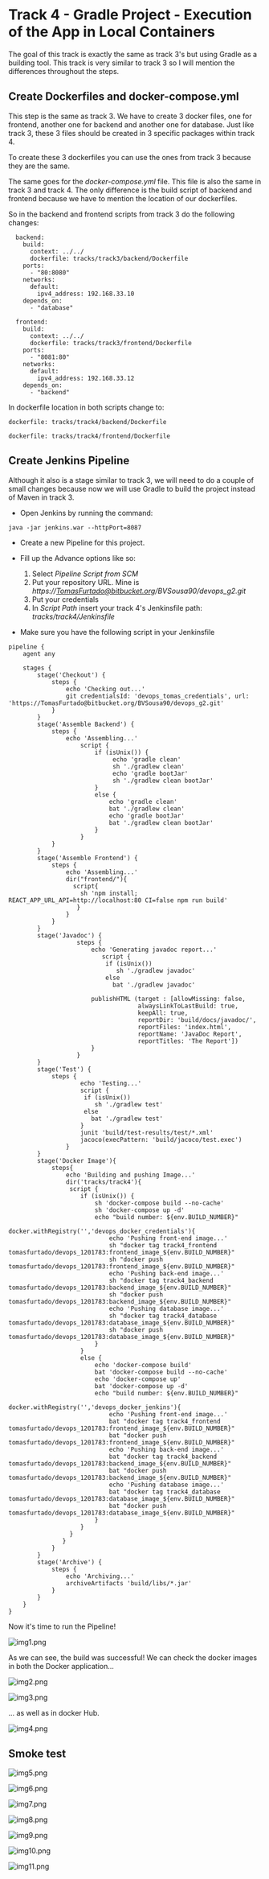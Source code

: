 # Track 4 - Gradle Project - Execution of the App in Local Containers

The goal of this track is exactly the same as track 3's but using Gradle as a building tool. This track is very similar to track 3 so I will mention the differences throughout the steps.

## Create Dockerfiles and docker-compose.yml

This step is the same as track 3. We have to create 3 docker files, one for frontend, another one for backend and another one for database. Just like track 3, these 3 files should be created in 3 specific packages within track 4.
 
To create these 3 dockerfiles you can use the ones from track 3 because they are the same. 

The same goes for the _docker-compose.yml_ file. This file is also the same in track 3 and track 4. The only difference is the build script of backend and frontend because we have to mention the location of our dockerfiles.

So in the backend and frontend scripts from track 3 do the following changes: 

````
  backend:
    build:
      context: ../../
      dockerfile: tracks/track3/backend/Dockerfile
    ports:
      - "80:8080"
    networks:
      default:
        ipv4_address: 192.168.33.10
    depends_on:
      - "database"

````
````
  frontend:
    build:
      context: ../../
      dockerfile: tracks/track3/frontend/Dockerfile
    ports:
      - "8081:80"
    networks:
      default:
        ipv4_address: 192.168.33.12
    depends_on:
      - "backend"
````
In dockerfile location in both scripts change to:

````
dockerfile: tracks/track4/backend/Dockerfile
````
````
dockerfile: tracks/track4/frontend/Dockerfile
````

## Create Jenkins Pipeline

Although it also is a stage similar to track 3, we will need to do a couple of small changes because now we will use Gradle to build the project instead of Maven in track 3.

- Open Jenkins by running the command:

````
java -jar jenkins.war --httpPort=8087
````

- Create a new Pipeline for this project.

- Fill up the Advance options like so:

    1. Select _Pipeline Script from SCM_
    2. Put your repository URL. Mine is _https://TomasFurtado@bitbucket.org/BVSousa90/devops_g2.git_
    3. Put your credentials
    4. In _Script Path_ insert your track 4's Jenkinsfile path: _tracks/track4/Jenkinsfile_


- Make sure you have the following script in your Jenkinsfile

```
pipeline {
    agent any

    stages {
        stage('Checkout') {
            steps {
                echo 'Checking out...'
                git credentialsId: 'devops_tomas_credentials', url: 'https://TomasFurtado@bitbucket.org/BVSousa90/devops_g2.git'
            }
        }
        stage('Assemble Backend') {
            steps {
                echo 'Assembling...'
                    script {
                        if (isUnix()) {
                             echo 'gradle clean'
                             sh './gradlew clean'
                             echo 'gradle bootJar'
                             sh './gradlew clean bootJar'
                        }
                        else {
                            echo 'gradle clean'
                            bat './gradlew clean'
                            echo 'gradle bootJar'
                            bat './gradlew clean bootJar'
                        }
                    }
            }
        }
        stage('Assemble Frontend') {
            steps {
                echo 'Assembling...'
                dir("frontend/"){
                  script{
                    sh 'npm install; REACT_APP_URL_API=http://localhost:80 CI=false npm run build'
                   }
                }
            }
        }
        stage('Javadoc') {
                   steps {
                       echo 'Generating javadoc report...'
                          script {
                           if (isUnix())
                              sh './gradlew javadoc'
                           else
                             bat './gradlew javadoc'

                       publishHTML (target : [allowMissing: false,
                                    alwaysLinkToLastBuild: true,
                                    keepAll: true,
                                    reportDir: 'build/docs/javadoc/',
                                    reportFiles: 'index.html',
                                    reportName: 'JavaDoc Report',
                                    reportTitles: 'The Report'])
                       }
                   }
        }
        stage('Test') {
            steps {
                    echo 'Testing...'
                    script {
                     if (isUnix())
                        sh './gradlew test'
                     else
                       bat './gradlew test'
                    }
                    junit 'build/test-results/test/*.xml'
                    jacoco(execPattern: 'build/jacoco/test.exec')
                }
        }
        stage('Docker Image'){
            steps{
                echo 'Building and pushing Image...'
                dir('tracks/track4'){
                 script {
                    if (isUnix()) {
                        sh 'docker-compose build --no-cache'
                        sh 'docker-compose up -d'
                        echo "build number: ${env.BUILD_NUMBER}"
                        docker.withRegistry('','devops_docker_credentials'){
                            echo 'Pushing front-end image...'
                            sh "docker tag track4_frontend tomasfurtado/devops_1201783:frontend_image_${env.BUILD_NUMBER}"
                            sh "docker push tomasfurtado/devops_1201783:frontend_image_${env.BUILD_NUMBER}"
                            echo 'Pushing back-end image...'
                            sh "docker tag track4_backend tomasfurtado/devops_1201783:backend_image_${env.BUILD_NUMBER}"
                            sh "docker push tomasfurtado/devops_1201783:backend_image_${env.BUILD_NUMBER}"
                            echo 'Pushing database image...'
                            sh "docker tag track4_database tomasfurtado/devops_1201783:database_image_${env.BUILD_NUMBER}"
                            sh "docker push tomasfurtado/devops_1201783:database_image_${env.BUILD_NUMBER}"
                        }
                    }
                    else {
                        echo 'docker-compose build'
                        bat 'docker-compose build --no-cache'
                        echo 'docker-compose up'
                        bat 'docker-compose up -d'
                        echo "build number: ${env.BUILD_NUMBER}"
                        docker.withRegistry('','devops_docker_jenkins'){
                            echo 'Pushing front-end image...'
                            bat "docker tag track4_frontend tomasfurtado/devops_1201783:frontend_image_${env.BUILD_NUMBER}"
                            bat "docker push tomasfurtado/devops_1201783:frontend_image_${env.BUILD_NUMBER}"
                            echo 'Pushing back-end image...'
                            bat "docker tag track4_backend tomasfurtado/devops_1201783:backend_image_${env.BUILD_NUMBER}"
                            bat "docker push tomasfurtado/devops_1201783:backend_image_${env.BUILD_NUMBER}"
                            echo 'Pushing database image...'
                            bat "docker tag track4_database tomasfurtado/devops_1201783:database_image_${env.BUILD_NUMBER}"
                            bat "docker push tomasfurtado/devops_1201783:database_image_${env.BUILD_NUMBER}"
                        }
                    }
                 }
               }
            }
        }
        stage('Archive') {
            steps {
                echo 'Archiving...'
                archiveArtifacts 'build/libs/*.jar'
            }
        }
    }
}
```

Now it's time to run the Pipeline!

![img1.png](img1.png)

As we can see, the build was successful! We can check the docker images in both the Docker application...

![img2.png](img2.png)

![img3.png](img3.png)

... as well as in docker Hub.

![img4.png](img4.png)

## Smoke test

![img5.png](img5.png)

![img6.png](img6.png)

![img7.png](img7.png)

![img8.png](img8.png)

![img9.png](img9.png)

![img10.png](img10.png)

![img11.png](img11.png)